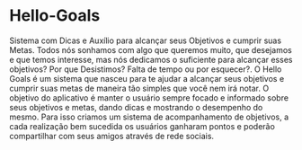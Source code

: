 # Hello-Goals

Sistema com Dicas e Auxílio para alcançar seus Objetivos e cumprir suas Metas. Todos nós sonhamos com algo que queremos muito, que desejamos e que temos interesse, mas nós dedicamos o suficiente para alcançar esses objetivos? Por que Desistimos? Falta de tempo ou por esquecer?.
O Hello Goals é um sistema que nasceu para te ajudar a alcançar seus objetivos e cumprir suas metas de maneira tão simples que você nem irá notar. O objetivo do aplicativo é manter o usuário sempre focado e informado sobre seus objetivos e metas, dando dicas e mostrando o desempenho do mesmo. Para isso criamos um sistema de acompanhamento de objetivos, a cada realização bem sucedida os usuários ganharam pontos e poderão compartilhar com seus amigos através de rede sociais. 
